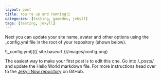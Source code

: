 ```yaml
---
layout: post
title: You're up and running!5
categories: [testing, gamedev, jekyll]
tags: [testing, jekyll]
---
```


Next you can update your site name, avatar and other options using the _config.yml file in the root of your repository (shown below).

<!--excerpt-->

![_config.yml]({{ site.baseurl }}/images/config.png)

The easiest way to make your first post is to edit this one. Go into /_posts/ and update the Hello World markdown file. For more instructions head over to the [Jekyll Now repository](https://github.com/barryclark/jekyll-now) on GitHub.